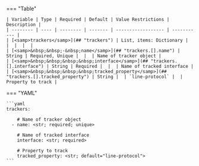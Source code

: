<!--
  ~ Copyright (c) 2023 Arista Networks, Inc.
  ~ Use of this source code is governed by the Apache License 2.0
  ~ that can be found in the LICENSE file.
  -->
=== "Table"

    | Variable | Type | Required | Default | Value Restrictions | Description |
    | -------- | ---- | -------- | ------- | ------------------ | ----------- |
    | [<samp>trackers</samp>](## "trackers") | List, items: Dictionary |  |  |  |  |
    | [<samp>&nbsp;&nbsp;-&nbsp;name</samp>](## "trackers.[].name") | String | Required, Unique |  |  | Name of tracker object |
    | [<samp>&nbsp;&nbsp;&nbsp;&nbsp;interface</samp>](## "trackers.[].interface") | String | Required |  |  | Name of tracked interface |
    | [<samp>&nbsp;&nbsp;&nbsp;&nbsp;tracked_property</samp>](## "trackers.[].tracked_property") | String |  | `line-protocol` |  | Property to track |

=== "YAML"

    ```yaml
    trackers:

        # Name of tracker object
      - name: <str; required; unique>

        # Name of tracked interface
        interface: <str; required>

        # Property to track
        tracked_property: <str; default="line-protocol">
    ```
